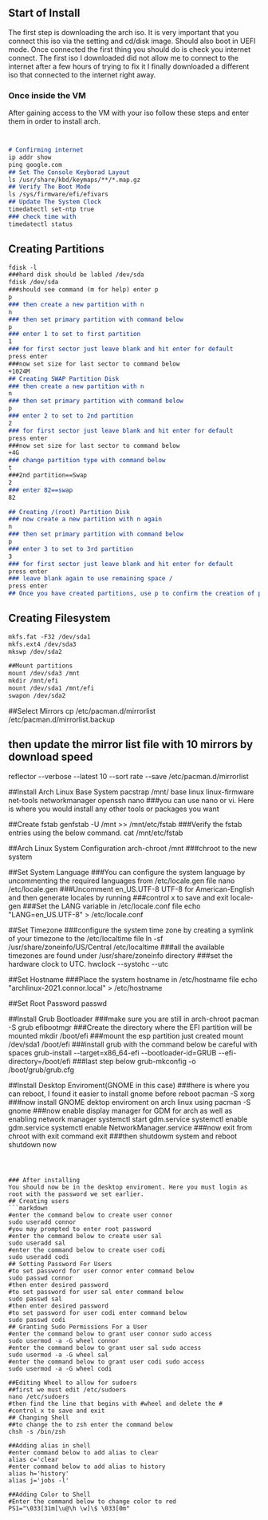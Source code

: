 ## Start of Install 

The first step is downloading the arch iso. It is very important that you connect this iso via the setting and cd/disk image. Should also boot in UEFI mode. Once connected the first thing you should do is check you internet connect. The first iso I downloaded did not allow me to connect to the internet after a few hours of trying to fix it I finally downloaded a different iso that connected to the internet right away. 

### Once inside the VM

After gaining access to the VM with your iso follow these steps and enter them in order to install arch.

```markdown


# Confirming internet 
ip addr show
ping google.com
## Set The Console Keyborad Layout
ls /usr/share/kbd/keymaps/**/*.map.gz 
## Verify The Boot Mode
ls /sys/firmware/efi/efivars
## Update The System Clock
timedatectl set-ntp true
### check time with 
timedatectl status

```
## Creating Partitions 
```markdown
fdisk -l 
###hard disk should be labled /dev/sda
fdisk /dev/sda
###should see command (m for help) enter p 
p 
### then create a new partition with n
n 
### then set primary partition with command below 
p 
### enter 1 to set to first partition 
1 
### for first sector just leave blank and hit enter for default
press enter 
###now set size for last sector to command below
+1024M  
## Creating SWAP Partition Disk
### then create a new partition with n
n 
### then set primary partition with command below 
p 
### enter 2 to set to 2nd partition 
2 
### for first sector just leave blank and hit enter for default
press enter 
###now set size for last sector to command below
+4G 
### change partition type with command below
t 
###2nd partition==Swap
2 
### enter 82==swap
82 

## Creating /(root) Partition Disk
### now create a new partition with n again
n 
### then set primary partition with command below 
p 
### enter 3 to set to 3rd partition 
3 
### for first sector just leave blank and hit enter for default
press enter 
### leave blank again to use remaining space /
press enter 
## Once you have created partitions, use p to confirm the creation of partitions and then, w to save the changes.
```

## Creating Filesystem 
```markdown
mkfs.fat -F32 /dev/sda1
mkfs.ext4 /dev/sda3
mkswp /dev/sda2

##Mount partitions 
mount /dev/sda3 /mnt
mkdir /mnt/efi
mount /dev/sda1 /mnt/efi
swapon /dev/sda2
```
##Select Mirrors
cp /etc/pacman.d/mirrorlist /etc/pacman.d/mirrorlist.backup
## then update the mirror list file with 10 mirrors by download speed
reflector --verbose --latest 10 --sort rate --save /etc/pacman.d/mirrorlist

##Install Arch Linux Base System
pacstrap /mnt/ base linux linux-firmware net-tools networkmanager openssh nano 
###you can use nano or vi. Here is where you would install any other tools or packages you want 

##Create fstab
genfstab -U /mnt >> /mnt/etc/fstab
###Verify the fstab entries using the below command.
cat /mnt/etc/fstab

##Arch Linux System Configuration 
arch-chroot /mnt ###chroot to the new system

##Set System Language 
###You can configure the system language by uncommenting the required languages from /etc/locale.gen file
nano /etc/locale.gen
###Uncomment en_US.UTF-8 UTF-8 for American-English and then generate locales by running
###control x to save and exit
locale-gen
###Set the LANG variable in /etc/locale.conf file
echo "LANG=en_US.UTF-8"  > /etc/locale.conf

##Set Timezone
###configure the system time zone by creating a symlink of your timezone to the /etc/localtime file
ln -sf /usr/share/zoneinfo/US/Central /etc/localtime 
###all the available timezones are found under /usr/share/zoneinfo directory
###set the hardware clock to UTC.
hwclock --systohc --utc

##Set Hostname
###Place the system hostname in /etc/hostname file
echo "archlinux-2021.connor.local" > /etc/hostname

##Set Root Password
passwd

##Install Grub Bootloader
###make sure you are still in arch-chroot
pacman -S grub efibootmgr
###Create the directory where the EFI partition will be mounted
mkdir /boot/efi
###mount the esp partition just created
mount /dev/sda1 /boot/efi
###install grub with the command below be careful with spaces
grub-install --target=x86_64-efi --bootloader-id=GRUB --efi-directory=/boot/efi
###last step below 
grub-mkconfig -o /boot/grub/grub.cfg

##Install Desktop Enviroment(GNOME in this case)
###here is where you can reboot, I found it easier to install gnome before reboot
pacman -S xorg
###now install GNOME dektop enviroment on arch linux using
pacman -S gnome
###now enable display manager for GDM for arch as well as enabling network manager
systemctl start gdm.service
systemctl enable gdm.service
systemctl enable NetworkManager.service
###now exit from chroot with exit command
exit
###then shutdowm system and reboot
shutdown now


```



### After installing 
You should now be in the desktop enviroment. Here you must login as root with the password we set earlier.
## Creating users
```markdown
#enter the command below to create user connor 
sudo useradd connor 
#you may prompted to enter root password
#enter the command below to create user sal
sudo useradd sal
#enter the command below to create user codi
sudo useradd codi
## Setting Password For Users
#to set password for user connor enter command below
sudo passwd connor 
#then enter desired password 
#to set password for user sal enter command below
sudo passwd sal
#then enter desired password 
#to set password for user codi enter command below
sudo passwd codi
## Granting Sudo Permissions For a User
#enter the command below to grant user connor sudo access
sudo usermod -a -G wheel connor 
#enter the command below to grant user sal sudo access
sudo usermod -a -G wheel sal 
#enter the command below to grant user codi sudo access
sudo usermod -a -G wheel codi

##Editing Wheel to allow for sudoers 
##first we must edit /etc/sudoers 
nano /etc/sudoers
#then find the line that begins with #wheel and delete the #
#control x to save and exit
## Changing Shell
##to change the to zsh enter the command below
chsh -s /bin/zsh

##Adding alias in shell
#enter command below to add alias to clear
alias c='clear
#enter command below to add alias to history 
alias h='history'
alias j='jobs -l'

##Adding Color to Shell
#Enter the command below to change color to red
PS1="\033[31m[\u@\h \w]\$ \033[0m"


```
